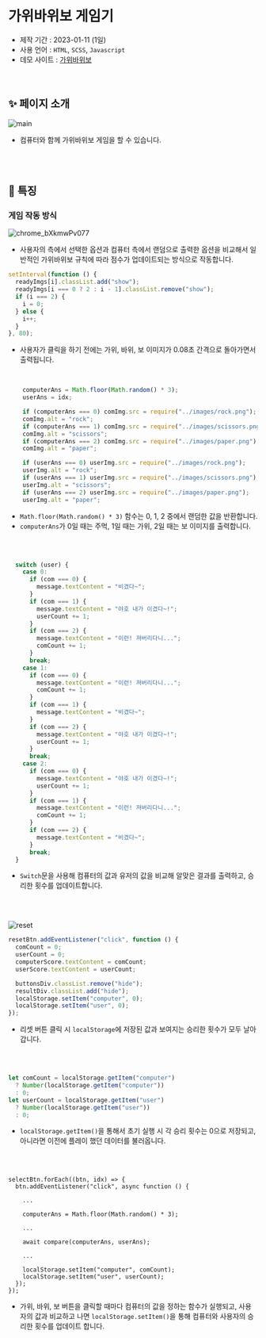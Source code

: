 # 가위바위보 게임기

- 제작 기간 : 2023-01-11 (1일)
- 사용 언어 : `HTML`, `SCSS`, `Javascript`
- 데모 사이트 : [가위바위보](https://rock-scissors-papers-yousunzoo.netlify.app/)
<br/><br/><br/>
## ✨ 페이지 소개
![main](https://user-images.githubusercontent.com/102499959/211748952-6d9d6d98-348f-4b76-99c3-0c5c2c5f8dcf.gif)
- 컴퓨터와 함께 가위바위보 게임을 할 수 있습니다.

<br/><br/>

## 🔎 특징
### 게임 작동 방식
![chrome_bXkmwPv077](https://user-images.githubusercontent.com/102499959/211748509-5bebfd0f-fed9-498d-873d-df37f8dd6b48.gif)
- 사용자의 측에서 선택한 옵션과 컴퓨터 측에서 랜덤으로 출력한 옵션을 비교해서 일반적인 가위바위보 규칙에 따라 점수가 업데이트되는 방식으로 작동합니다.

```javascript
setInterval(function () {
  readyImgs[i].classList.add("show");
  readyImgs[i === 0 ? 2 : i - 1].classList.remove("show");
  if (i === 2) {
    i = 0;
  } else {
    i++;
  }
}, 80);
```
- 사용자가 클릭을 하기 전에는 가위, 바위, 보 이미지가 0.08초 간격으로 돌아가면서 출력됩니다.

<br/>

```javascript
    computerAns = Math.floor(Math.random() * 3);
    userAns = idx;

    if (computerAns === 0) comImg.src = require("../images/rock.png");
    comImg.alt = "rock";
    if (computerAns === 1) comImg.src = require("../images/scissors.png");
    comImg.alt = "scissors";
    if (computerAns === 2) comImg.src = require("../images/paper.png");
    comImg.alt = "paper";

    if (userAns === 0) userImg.src = require("../images/rock.png");
    userImg.alt = "rock";
    if (userAns === 1) userImg.src = require("../images/scissors.png");
    userImg.alt = "scissors";
    if (userAns === 2) userImg.src = require("../images/paper.png");
    userImg.alt = "paper";
```
- `Math.floor(Math.random() * 3)` 함수는 0, 1, 2 중에서 랜덤한 값을 반환합니다.
- `computerAns`가 0일 때는 주먹, 1일 때는 가위, 2일 때는 보 이미지를 출력합니다.

<br><br>

```javascript
  switch (user) {
    case 0:
      if (com === 0) {
        message.textContent = "비겼다~";
      }
      if (com === 1) {
        message.textContent = "야호 내가 이겼다~!";
        userCount += 1;
      }
      if (com === 2) {
        message.textContent = "이런! 져버리다니...";
        comCount += 1;
      }
      break;
    case 1:
      if (com === 0) {
        message.textContent = "이런! 져버리다니...";
        comCount += 1;
      }
      if (com === 1) {
        message.textContent = "비겼다~";
      }
      if (com === 2) {
        message.textContent = "야호 내가 이겼다~!";
        userCount += 1;
      }
      break;
    case 2:
      if (com === 0) {
        message.textContent = "야호 내가 이겼다~!";
        userCount += 1;
      }
      if (com === 1) {
        message.textContent = "이런! 져버리다니...";
        comCount += 1;
      }
      if (com === 2) {
        message.textContent = "비겼다~";
      }
      break;
  }
  ```
  - `Switch`문을 사용해 컴퓨터의 값과 유저의 값을 비교해 알맞은 결과를 출력하고, 승리한 횟수를 업데이트합니다.

<br><br>

![reset](https://user-images.githubusercontent.com/102499959/211751153-68b2187b-5507-49d1-9db7-a6f2e7fa2633.gif)
```javascript
resetBtn.addEventListener("click", function () {
  comCount = 0;
  userCount = 0;
  computerScore.textContent = comCount;
  userScore.textContent = userCount;

  buttonsDiv.classList.remove("hide");
  resultDiv.classList.add("hide");
  localStorage.setItem("computer", 0);
  localStorage.setItem("user", 0);
});
```
- 리셋 버튼 클릭 시 `localStorage`에 저장된 값과 보여지는 승리한 횟수가 모두 날아갑니다.

<br><br>

```javascript
let comCount = localStorage.getItem("computer")
  ? Number(localStorage.getItem("computer"))
  : 0;
let userCount = localStorage.getItem("user")
  ? Number(localStorage.getItem("user"))
  : 0;
```
- `localStorage.getItem()`을 통해서 초기 실행 시 각 승리 횟수는 0으로 저장되고, 아니라면 이전에 플레이 했던 데이터를 불러옵니다.

<br><br>

```javascrip
selectBtn.forEach((btn, idx) => {
  btn.addEventListener("click", async function () {
    
    ...

    computerAns = Math.floor(Math.random() * 3);
    
    ...

    await compare(computerAns, userAns);
    
    ...

    localStorage.setItem("computer", comCount);
    localStorage.setItem("user", userCount);
  });
});
```
- 가위, 바위, 보 버튼을 클릭할 때마다 컴퓨터의 값을 정하는 함수가 실행되고, 사용자의 값과 비교하고 나면 `localStorage.setItem()`을 통해 컴퓨터와 사용자의 승리한 횟수를 업데이트 합니다.
